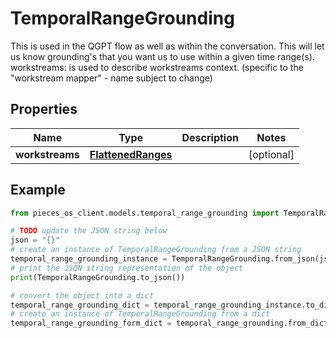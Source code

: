 # TemporalRangeGrounding

This is used in the QGPT flow as well as within the conversation.  This will let us know grounding's that you want us to use within a given time range(s).  workstreams: is used to describe workstreams context. (specific to the \"workstream mapper\" - name subject to change)

## Properties

Name | Type | Description | Notes
------------ | ------------- | ------------- | -------------
**workstreams** | [**FlattenedRanges**](FlattenedRanges) |  | [optional] 

## Example

```python
from pieces_os_client.models.temporal_range_grounding import TemporalRangeGrounding

# TODO update the JSON string below
json = "{}"
# create an instance of TemporalRangeGrounding from a JSON string
temporal_range_grounding_instance = TemporalRangeGrounding.from_json(json)
# print the JSON string representation of the object
print(TemporalRangeGrounding.to_json())

# convert the object into a dict
temporal_range_grounding_dict = temporal_range_grounding_instance.to_dict()
# create an instance of TemporalRangeGrounding from a dict
temporal_range_grounding_form_dict = temporal_range_grounding.from_dict(temporal_range_grounding_dict)
```



